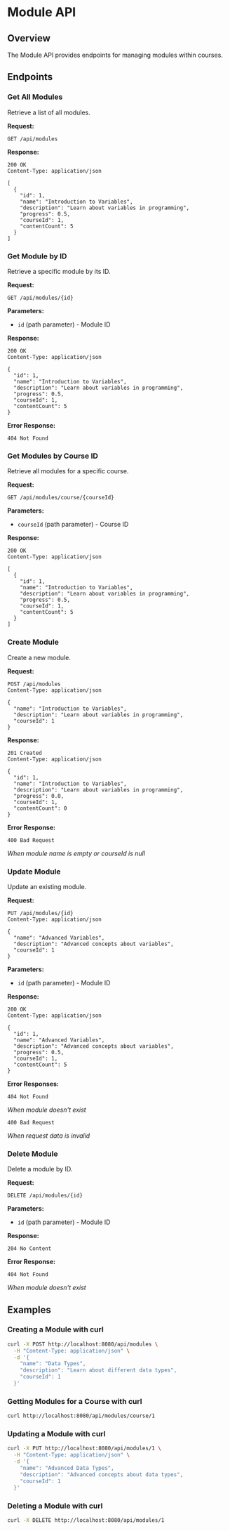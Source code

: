 # Module API

## Overview
The Module API provides endpoints for managing modules within courses.

## Endpoints

### Get All Modules
Retrieve a list of all modules.

**Request:**
```http
GET /api/modules
```

**Response:**
```http
200 OK
Content-Type: application/json

[
  {
    "id": 1,
    "name": "Introduction to Variables",
    "description": "Learn about variables in programming",
    "progress": 0.5,
    "courseId": 1,
    "contentCount": 5
  }
]
```

### Get Module by ID
Retrieve a specific module by its ID.

**Request:**
```http
GET /api/modules/{id}
```

**Parameters:**
- `id` (path parameter) - Module ID

**Response:**
```http
200 OK
Content-Type: application/json

{
  "id": 1,
  "name": "Introduction to Variables",
  "description": "Learn about variables in programming",
  "progress": 0.5,
  "courseId": 1,
  "contentCount": 5
}
```

**Error Response:**
```http
404 Not Found
```

### Get Modules by Course ID
Retrieve all modules for a specific course.

**Request:**
```http
GET /api/modules/course/{courseId}
```

**Parameters:**
- `courseId` (path parameter) - Course ID

**Response:**
```http
200 OK
Content-Type: application/json

[
  {
    "id": 1,
    "name": "Introduction to Variables",
    "description": "Learn about variables in programming",
    "progress": 0.5,
    "courseId": 1,
    "contentCount": 5
  }
]
```

### Create Module
Create a new module.

**Request:**
```http
POST /api/modules
Content-Type: application/json

{
  "name": "Introduction to Variables",
  "description": "Learn about variables in programming",
  "courseId": 1
}
```

**Response:**
```http
201 Created
Content-Type: application/json

{
  "id": 1,
  "name": "Introduction to Variables",
  "description": "Learn about variables in programming",
  "progress": 0.0,
  "courseId": 1,
  "contentCount": 0
}
```

**Error Response:**
```http
400 Bad Request
```
*When module name is empty or courseId is null*

### Update Module
Update an existing module.

**Request:**
```http
PUT /api/modules/{id}
Content-Type: application/json

{
  "name": "Advanced Variables",
  "description": "Advanced concepts about variables",
  "courseId": 1
}
```

**Parameters:**
- `id` (path parameter) - Module ID

**Response:**
```http
200 OK
Content-Type: application/json

{
  "id": 1,
  "name": "Advanced Variables",
  "description": "Advanced concepts about variables",
  "progress": 0.5,
  "courseId": 1,
  "contentCount": 5
}
```

**Error Responses:**
```http
404 Not Found
```
*When module doesn't exist*

```http
400 Bad Request
```
*When request data is invalid*

### Delete Module
Delete a module by ID.

**Request:**
```http
DELETE /api/modules/{id}
```

**Parameters:**
- `id` (path parameter) - Module ID

**Response:**
```http
204 No Content
```

**Error Response:**
```http
404 Not Found
```
*When module doesn't exist*

## Examples

### Creating a Module with curl
```bash
curl -X POST http://localhost:8080/api/modules \
  -H "Content-Type: application/json" \
  -d '{
    "name": "Data Types",
    "description": "Learn about different data types",
    "courseId": 1
  }'
```

### Getting Modules for a Course with curl
```bash
curl http://localhost:8080/api/modules/course/1
```

### Updating a Module with curl
```bash
curl -X PUT http://localhost:8080/api/modules/1 \
  -H "Content-Type: application/json" \
  -d '{
    "name": "Advanced Data Types",
    "description": "Advanced concepts about data types",
    "courseId": 1
  }'
```

### Deleting a Module with curl
```bash
curl -X DELETE http://localhost:8080/api/modules/1
```